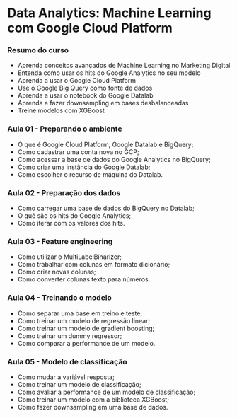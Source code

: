 # Data Analytics: Machine Learning com Google Cloud Platform

### Resumo do curso

- Aprenda conceitos avançados de Machine Learning no Marketing Digital
- Entenda como usar os hits do Google Analytics no seu modelo
- Aprenda a usar o Google Cloud Platform
- Use o Google Big Query como fonte de dados
- Aprenda a usar o notebook do Google Datalab
- Aprenda a fazer downsampling em bases desbalanceadas
- Treine modelos com XGBoost

### Aula 01 - Preparando o ambiente

- O que é Google Cloud Platform, Google Datalab e BigQuery;
- Como cadastrar uma conta nova no GCP;
- Como acessar a base de dados do Google Analytics no BigQuery;
- Como criar uma instância do Google Datalab;
- Como escolher o recurso de máquina do Datalab.

### Aula 02 - Preparação dos dados

- Como carregar uma base de dados do BigQuery no Datalab;
- O quê são os hits do Google Analytics;
- Como iterar com os valores dos hits.

### Aula 03 - Feature engineering

- Como utilizar o MultiLabelBinarizer;
- Como trabalhar com colunas em formato dicionário;
- Como criar novas colunas;
- Como converter colunas texto para números.

### Aula 04 - Treinando o modelo

- Como separar uma base em treino e teste;
- Como treinar um modelo de regressão linear;
- Como treinar um modelo de gradient boosting;
- Como treinar um dummy regressor;
- Como comparar a performance de um modelo.

### Aula 05 - Modelo de classificação

- Como mudar a variável resposta;
- Como treinar um modelo de classificação;
- Como avaliar a performance de um modelo de classificação;
- Como treinar um modelo com a biblioteca XGBoost;
- Como fazer downsampling em uma base de dados.